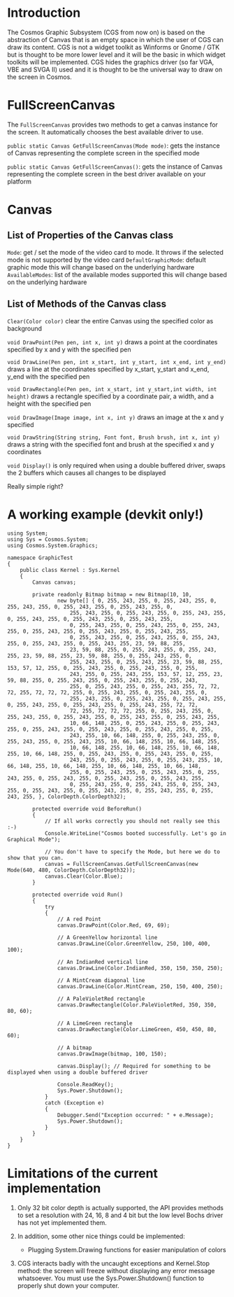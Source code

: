 # Introduction

The Cosmos Graphic Subsystem (CGS from now on) is based on the abstraction of Canvas that is an empty space in which the user of CGS can draw its content. CGS is not a widget toolkit as Winforms or Gnome / GTK but is thought to be more lower level and it will be the basic in which widget toolkits will be implemented. CGS hides the graphics driver (so far VGA, VBE and SVGA II) used and it is thought to be the universal way to draw on the screen in Cosmos.

# FullScreenCanvas
The `FullScreenCanvas` provides two methods to get a canvas instance for the screen. It automatically chooses the best available driver to use.

`public static Canvas GetFullScreenCanvas(Mode mode)`: gets the instance of Canvas representing the complete screen in the specified mode

`public static Canvas GetFullScreenCanvas()`: gets the instance of Canvas representing the complete screen in the best driver available on your platform

# Canvas

## List of Properties of the Canvas class

`Mode`: get / set the mode of the video card to mode. It throws if the selected mode is not supported by the video card
`DefaultGraphicMode`: default graphic mode this will change based on the underlying hardware
`AvailableModes`: list of the available modes supported this will change based on the underlying hardware

## List of Methods of the Canvas class

`Clear(Color color)` clear the entire Canvas using the specified color as background

`void DrawPoint(Pen pen, int x, int y)` draws a point at the coordinates specified by x and y with the specified pen

`void DrawLine(Pen pen, int x_start, int y_start, int x_end, int y_end)` draws a line at the coordinates specified by x_start, y_start and x_end, y_end with the specified pen

`void DrawRectangle(Pen pen, int x_start, int y_start,int width, int height)` draws a rectangle specified by a coordinate pair, a width, and a height with the specified pen

`void DrawImage(Image image, int x, int y)` draws an image at the x and y specified

`void DrawString(String string, Font font, Brush brush, int x, int y)` draws a string with the specified font and brush at the specified x and y coordinates

`void Display()` is only required when using a double buffered driver, swaps the 2 buffers which causes all changes to be displayed


Really simple right?
# A working example (devkit only!)
```CSharp
using System;
using Sys = Cosmos.System;
using Cosmos.System.Graphics;

namespace GraphicTest
{
    public class Kernel : Sys.Kernel
    {
        Canvas canvas;

        private readonly Bitmap bitmap = new Bitmap(10, 10,
                new byte[] { 0, 255, 243, 255, 0, 255, 243, 255, 0, 255, 243, 255, 0, 255, 243, 255, 0, 255, 243, 255, 0,
                    255, 243, 255, 0, 255, 243, 255, 0, 255, 243, 255, 0, 255, 243, 255, 0, 255, 243, 255, 0, 255, 243, 255,
                    0, 255, 243, 255, 0, 255, 243, 255, 0, 255, 243, 255, 0, 255, 243, 255, 0, 255, 243, 255, 0, 255, 243, 255,
                    0, 255, 243, 255, 0, 255, 243, 255, 0, 255, 243, 255, 0, 255, 243, 255, 0, 255, 243, 255, 23, 59, 88, 255,
                    23, 59, 88, 255, 0, 255, 243, 255, 0, 255, 243, 255, 23, 59, 88, 255, 23, 59, 88, 255, 0, 255, 243, 255, 0,
                    255, 243, 255, 0, 255, 243, 255, 23, 59, 88, 255, 153, 57, 12, 255, 0, 255, 243, 255, 0, 255, 243, 255, 0, 255,
                    243, 255, 0, 255, 243, 255, 153, 57, 12, 255, 23, 59, 88, 255, 0, 255, 243, 255, 0, 255, 243, 255, 0, 255, 243,
                    255, 0, 255, 243, 255, 0, 255, 243, 255, 72, 72, 72, 255, 72, 72, 72, 255, 0, 255, 243, 255, 0, 255, 243, 255, 0,
                    255, 243, 255, 0, 255, 243, 255, 0, 255, 243, 255, 0, 255, 243, 255, 0, 255, 243, 255, 0, 255, 243, 255, 72, 72,
                    72, 255, 72, 72, 72, 255, 0, 255, 243, 255, 0, 255, 243, 255, 0, 255, 243, 255, 0, 255, 243, 255, 0, 255, 243, 255,
                    10, 66, 148, 255, 0, 255, 243, 255, 0, 255, 243, 255, 0, 255, 243, 255, 0, 255, 243, 255, 0, 255, 243, 255, 0, 255,
                    243, 255, 10, 66, 148, 255, 0, 255, 243, 255, 0, 255, 243, 255, 0, 255, 243, 255, 10, 66, 148, 255, 10, 66, 148, 255,
                    10, 66, 148, 255, 10, 66, 148, 255, 10, 66, 148, 255, 10, 66, 148, 255, 0, 255, 243, 255, 0, 255, 243, 255, 0, 255,
                    243, 255, 0, 255, 243, 255, 0, 255, 243, 255, 10, 66, 148, 255, 10, 66, 148, 255, 10, 66, 148, 255, 10, 66, 148,
                    255, 0, 255, 243, 255, 0, 255, 243, 255, 0, 255, 243, 255, 0, 255, 243, 255, 0, 255, 243, 255, 0, 255, 243, 255,
                    0, 255, 243, 255, 0, 255, 243, 255, 0, 255, 243, 255, 0, 255, 243, 255, 0, 255, 243, 255, 0, 255, 243, 255, 0, 255, 243, 255, }, ColorDepth.ColorDepth32);

        protected override void BeforeRun()
        {
            // If all works correctly you should not really see this :-)
            Console.WriteLine("Cosmos booted successfully. Let's go in Graphical Mode");

            // You don't have to specify the Mode, but here we do to show that you can.
            canvas = FullScreenCanvas.GetFullScreenCanvas(new Mode(640, 480, ColorDepth.ColorDepth32));
            canvas.Clear(Color.Blue);
        }

        protected override void Run()
        {
            try
            {
                // A red Point
                canvas.DrawPoint(Color.Red, 69, 69);

                // A GreenYellow horizontal line
                canvas.DrawLine(Color.GreenYellow, 250, 100, 400, 100);

                // An IndianRed vertical line
                canvas.DrawLine(Color.IndianRed, 350, 150, 350, 250);

                // A MintCream diagonal line
                canvas.DrawLine(Color.MintCream, 250, 150, 400, 250);

                // A PaleVioletRed rectangle
                canvas.DrawRectangle(Color.PaleVioletRed, 350, 350, 80, 60);

                // A LimeGreen rectangle
                canvas.DrawRectangle(Color.LimeGreen, 450, 450, 80, 60);

                // A bitmap
                canvas.DrawImage(bitmap, 100, 150);
                
                canvas.Display(); // Required for something to be displayed when using a double buffered driver
                
                Console.ReadKey();
                Sys.Power.Shutdown();
            }
            catch (Exception e)
            {
                Debugger.Send("Exception occurred: " + e.Message);
                Sys.Power.Shutdown();
            }
        }
    }
}
```
# Limitations of the current implementation

1. Only 32 bit color depth is actually supported, the API provides methods to set a resolution with 24, 16, 8 and 4 bit but the low level Bochs driver has not yet implemented them.

2. In addition, some other nice things could be implemented:
    - Plugging System.Drawing functions for easier manipulation of colors

3. CGS interacts badly with the uncaught exceptions and Kernel.Stop method: the screen will freeze without displaying any error message whatsoever. You must use the Sys.Power.Shutdown() function to properly shut down your computer.
